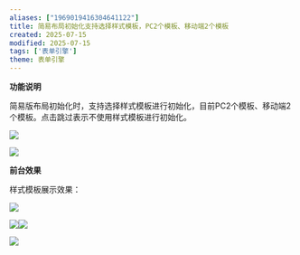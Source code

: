 ```yaml
---
aliases: ["1969019416304641122"]
title: 简易布局初始化支持选择样式模板，PC2个模板、移动端2个模板
created: 2025-07-15
modified: 2025-07-15
tags: ['表单引擎']
theme: 表单引擎
---
```


**功能说明**

简易版布局初始化时，支持选择样式模板进行初始化，目前PC2个模板、移动端2个模板。点击跳过表示不使用样式模板进行初始化。

![](3da734047c9e088d93da187e67e496d1.jpg)

![](a3d45e794a10e6e5efb4a142833c3811.jpg)

**前台效果**

样式模板展示效果：

![](9e7894a715552f4b72c8312962d7a158.jpg)

![](d78baedb5328b484a0b004b20cafce42.jpg)![](84139c9c577b86837bf1eb8a6d3ff6c4.jpg)

![](93aa40c6444be96c6181f71fa5b4e834.jpg)